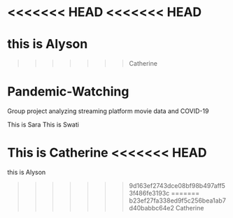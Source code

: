 <<<<<<< HEAD
<<<<<<< HEAD
=======
this is Alyson
=======
>>>>>>> Catherine
# Pandemic-Watching
Group project analyzing streaming platform movie data and COVID-19 

This is Sara
This is Swati

This is Catherine
<<<<<<< HEAD
=======
this is Alyson
>>>>>>> 9d163ef2743dce08bf98b497aff53f486fe3193c
=======
>>>>>>> b23ef27fa338ed9f5c256bea1ab7d40babbc64e2
>>>>>>> Catherine
